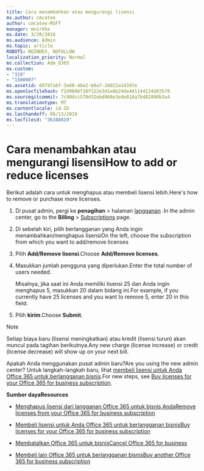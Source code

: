 ```yaml
---
title: Cara menambahkan atau mengurangi lisensi
ms.author: cmcatee
author: cmcatee-MSFT
manager: mnirkhe
ms.date: 3/20/2018
ms.audience: Admin
ms.topic: article
ROBOTS: NOINDEX, NOFOLLOW
localization_priority: Normal
ms.collection: Adm_O365
ms.custom:
- "319"
- "1500007"
ms.assetid: 69797abf-3e60-4be2-b0a7-26022a14397e
ms.openlocfilehash: f2d9896f10f122e3d1e6b24de441144134d03570
ms.sourcegitcommit: 7c90dcc570d32ebd968e3e4e816a7b482890b3a4
ms.translationtype: MT
ms.contentlocale: id-ID
ms.lasthandoff: 08/13/2019
ms.locfileid: "36388819"
---
```

# <a name="how-to-add-or-reduce-licenses"></a><span data-ttu-id="d39bf-102">Cara menambahkan atau mengurangi lisensi</span><span class="sxs-lookup"><span data-stu-id="d39bf-102">How to add or reduce licenses</span></span>

<span data-ttu-id="d39bf-103">Berikut adalah cara untuk menghapus atau membeli lisensi lebih.</span><span class="sxs-lookup"><span data-stu-id="d39bf-103">Here's how to remove or purchase more licenses.</span></span>
  
1. <span data-ttu-id="d39bf-104">Di pusat admin, pergi ke **penagihan** \> halaman [langganan](https://go.microsoft.com/fwlink/p/?linkid=842054) .</span><span class="sxs-lookup"><span data-stu-id="d39bf-104">In the admin center, go to the **Billing** \> [Subscriptions](https://go.microsoft.com/fwlink/p/?linkid=842054) page.</span></span>

2. <span data-ttu-id="d39bf-105">Di sebelah kiri, pilih berlangganan yang Anda ingin menambahkan/menghapus lisensi</span><span class="sxs-lookup"><span data-stu-id="d39bf-105">On the left, choose the subscription from which you want to add/remove licenses</span></span>

3. <span data-ttu-id="d39bf-106">Pilih **Add/Remove lisensi**.</span><span class="sxs-lookup"><span data-stu-id="d39bf-106">Choose **Add/Remove licenses**.</span></span>

4. <span data-ttu-id="d39bf-107">Masukkan jumlah pengguna yang diperlukan.</span><span class="sxs-lookup"><span data-stu-id="d39bf-107">Enter the total number of users needed.</span></span>

    <span data-ttu-id="d39bf-108">Misalnya, jika saat ini Anda memiliki lisensi 25 dan Anda ingin menghapus 5, masukkan 20 dalam bidang ini.</span><span class="sxs-lookup"><span data-stu-id="d39bf-108">For example, if you currently have 25 licenses and you want to remove 5, enter 20 in this field.</span></span>

5. <span data-ttu-id="d39bf-109">Pilih **kirim**.</span><span class="sxs-lookup"><span data-stu-id="d39bf-109">Choose **Submit**.</span></span>

> [!NOTE]
> <span data-ttu-id="d39bf-110">Setiap biaya baru (lisensi meningkatkan) atau kredit (lisensi turun) akan muncul pada tagihan berikutnya.</span><span class="sxs-lookup"><span data-stu-id="d39bf-110">Any new charge (license increase) or credit (license decrease) will show up on your next bill.</span></span>

<span data-ttu-id="d39bf-111">Apakah Anda menggunakan pusat admin baru?</span><span class="sxs-lookup"><span data-stu-id="d39bf-111">Are you using the new admin center?</span></span> <span data-ttu-id="d39bf-112">Untuk langkah-langkah baru, lihat [membeli lisensi untuk Anda Office 365 untuk berlangganan bisnis](https://docs.microsoft.com/en-us/office365/admin/subscriptions-and-billing/buy-licenses).</span><span class="sxs-lookup"><span data-stu-id="d39bf-112">For new steps, see [Buy licenses for your Office 365 for business subscription](https://docs.microsoft.com/en-us/office365/admin/subscriptions-and-billing/buy-licenses).</span></span>

 <span data-ttu-id="d39bf-113">**Sumber daya**</span><span class="sxs-lookup"><span data-stu-id="d39bf-113">**Resources**</span></span>
  
- [<span data-ttu-id="d39bf-114">Menghapus lisensi dari langganan Office 365 untuk bisnis Anda</span><span class="sxs-lookup"><span data-stu-id="d39bf-114">Remove licenses from your Office 365 for business subscription</span></span>](https://docs.microsoft.com/en-us/office365/admin/subscriptions-and-billing/remove-licenses-from-subscription)

- [<span data-ttu-id="d39bf-115">Membeli lisensi untuk Anda Office 365 untuk berlangganan bisnis</span><span class="sxs-lookup"><span data-stu-id="d39bf-115">Buy licenses for your Office 365 for business subscription</span></span>](https://docs.microsoft.com/en-us/office365/admin/subscriptions-and-billing/buy-licenses)

- [<span data-ttu-id="d39bf-116">Membatalkan Office 365 untuk bisnis</span><span class="sxs-lookup"><span data-stu-id="d39bf-116">Cancel Office 365 for business</span></span>](https://docs.microsoft.com/en-us/office365/admin/subscriptions-and-billing/cancel-your-subscription)

- [<span data-ttu-id="d39bf-117">Membeli lain Office 365 untuk berlangganan bisnis</span><span class="sxs-lookup"><span data-stu-id="d39bf-117">Buy another Office 365 for business subscription</span></span>](https://docs.microsoft.com/en-us/office365/admin/subscriptions-and-billing/buy-another-subscription)
